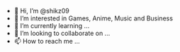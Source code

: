 - 👋 Hi, I’m @shikz09
- 👀 I’m interested in Games, Anime, Music and Business
- 🌱 I’m currently learning ...
- 💞️ I’m looking to collaborate on ...
- 📫 How to reach me ...

<!---
shikz09/shikz09 is a ✨ special ✨ repository because its `README.md` (this file) appears on your GitHub profile.
You can click the Preview link to take a look at your changes.
--->
